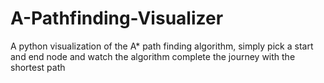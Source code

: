 # A-Pathfinding-Visualizer
A python visualization of the A* path finding algorithm, simply pick a start and end node and watch the algorithm complete the journey with the shortest path
